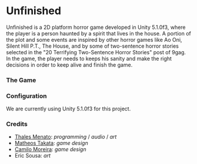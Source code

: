 Unfinished
=====================

Unfinished is a 2D platform horror game developed in Unity 5.1.0f3, where the player is a person haunted by a spirit that lives in the house. A portion of the plot and some events are inspired by other horror games like Ao Oni, Silent Hill P.T., The House, and by some of two-sentence horror stories selected in the "20 Terrifying Two-Sentence Horror Stories" post of 9gag. In the game, the player needs to keeps his sanity and make the right decisions in order to keep alive and finish the game.

### The Game



### Configuration

We are currently using Unity 5.1.0f3 for this project.

### Credits

- [Thales Menato](https://github.com/thamenato): *programming* / *audio* / *art*
- [Matheos Takata](https://github.com/mrtakata): *game design*
- [Camilo Moreira](https://github.com/debugmaster): *game design*
- Eric Sousa: *art*
